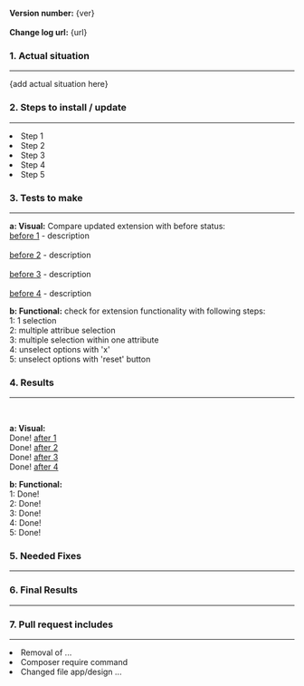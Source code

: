 <strong>Version number:</strong> {ver} <br />								
<strong>Change log url:</strong> {url}

	
<h3>1. Actual situation </h3> <hr />	
{add actual situation here}
<h3>2. Steps to install / update</h3> <hr>
<li>Step 1 </li>
<li>Step 2 </li>
<li>Step 3 </li>
<li>Step 4 </li>
<li>Step 5 </li>

<h3>3. Tests to make</h3><hr>

<strong>a: Visual:</strong> Compare updated extension with before status: <br />
<a href="">before 1</a> - description <br />	
<a href="">before 2</a> - description <br />	
<a href="">before 3</a> - description <br />	
<a href="">before 4</a> - description <br />	

<strong>b: Functional:</strong> check for extension functionality with following steps: <br />
1: 1 selection <br />
2: multiple attribue selection <br />
3: multiple selection within one attribute <br />
4: unselect options with 'x' <br />
5: unselect options with 'reset' button <br />


<h3>4. Results</h3><hr> <br />

<strong>a: Visual:</strong> <br />
Done! <a href="">after 1</a>	<br />
Done! <a href="">after 2</a>	<br />
Done! <a href="">after 3</a>    <br />
Done! <a href="">after 4</a>	<br />

<strong>b: Functional:</strong> <br />
1: Done! <br />
2: Done! <br />
3: Done! <br />
4: Done! <br />
5: Done! <br />
<h3>5. Needed Fixes</h3> <hr>

<h3>6. Final Results </h3> <hr>

<h3>7. Pull request includes</h3> <hr>

<li>Removal of ... </li>
<li>Composer require command </li>
<li>Changed file app/design ... </li>
